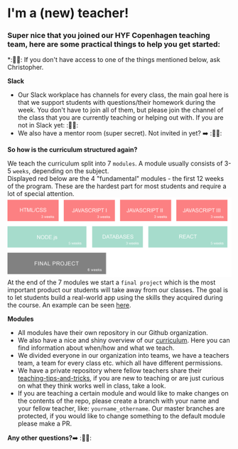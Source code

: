 # I'm a (new) teacher!

### Super nice that you joined our HYF Copenhagen teaching team, here are some practical things to help you get started:

\*:👨‍💻: If you don't have access to one of the things mentioned below, ask Christopher.

**Slack**
- Our Slack workplace has channels for every class, the main goal here is that we support students with questions/their homework during the week. You don't have to join all of them, but please join the channel of the class that you are currently teaching or helping out with. If you are not in Slack yet: :👨‍💻: 
- We also have a mentor room (super secret). Not invited in yet? :arrow_right: :👨‍💻: 

**So how is the curriculum structured again?**  

We teach the curriculum split into 7 `modules`. A module usually consists of 3-5 `weeks`, depending on the subject.<br>
Displayed red below are the 4 "fundamental" modules - the first 12 weeks of the program. These are the hardest part for most students and require a lot of special attention.
![Curriculum graphic + project](https://github.com/HackYourFuture-CPH/teaching-instructions/blob/master/curriculum_graphic_weeks_new_AP.jpg)
At the end of the 7 modules we start a `final project` which is the most important product our students will take away from our classes. The goal is to let students build a real-world app using the skills they acquired during the course. An example can be seen [here](https://github.com/HackYourFuture-CPH/class02-final-project).

**Modules**
- All modules have their own repository in our Github organization.
- We also have a nice and shiny overview of our [curriculum](https://github.com/HackYourFuture-CPH/curriculum). Here you can find information about when/how and what we teach.
- We divided everyone in our organization into teams, we have a teachers team, a team for every class etc. which all have different permissions.
- We have a private repository where fellow teachers share their [teaching-tips-and-tricks](https://github.com/HackYourFuture/teaching_tips_tricks), if you are new to teaching or are just curious on what they think works well in class, take a look.
- If you are teaching a certain module and would like to make changes on the contents of the repo, please create a branch with your name and your fellow teacher, like: `yourname_othername`. Our master branches are protected, if you would like to change something to the default module please make a PR.


**Any other questions?**:arrow_right: :👨‍💻:

